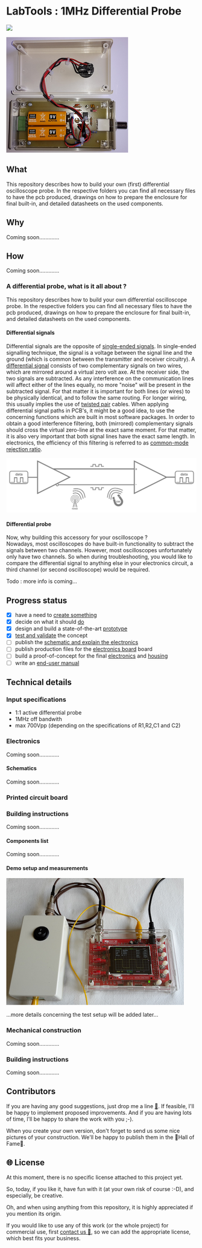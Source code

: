 # LabTools : 1MHz Differential Probe

![](https://img.shields.io/badge/project%20status-under%20construction-lightgrey.svg)

![view on the inside of the housing](images/open_housing_s.png)

## What

This repository describes how to build your own (first) differential oscilloscope probe. In the respective folders you can find all necessary files to have the pcb produced, drawings on how to prepare the enclosure for final built-in, and detailed datasheets  on the used components.

## Why

Coming soon.............

## How

Coming soon.............

### A differential probe, what is it all about ?

This repository describes how to build your own differential oscilloscope probe. In the respective folders you can find all necessary files to have the pcb produced, drawings on how to prepare the enclosure for final built-in, and detailed datasheets  on the used components.

#### Differential signals

Differential signals are the opposite of [single-ended signals](https://en.wikipedia.org/wiki/Single-ended_signaling). In single-ended signalling technique, the signal is a voltage between the signal line and the ground (which is common between the transmitter and receiver circuitry). A [differential signal](https://en.wikipedia.org/wiki/Differential_signaling) consists of two complementary signals on two wires, which are mirrored around a virtual zero volt axe. At the receiver side, the two signals are subtracted. As any interference on the communication lines will affect either of the lines equally, no more "noise" will be present in the subtracted signal. For that matter it is important for both lines (or wires) to be physically identical, and to follow the same routing. For longer wiring, this usually implies the use of [twisted pair](https://en.wikipedia.org/wiki/Twisted_pair) cables. When applying differential signal paths in PCB's, it might be a good idea, to use the concerning functions which are built in most software packages. In order to obtain a good interference filtering, both (mirrored) complementary signals should cross the virtual zero-line at the exact same moment. For that matter, it is also very important that both signal lines have the exact same length. In electronics, the efficiency of this filtering is referred to as [common-mode rejection ratio](https://en.wikipedia.org/wiki/Common-mode_rejection_ratio).

 ![differential signal principle](images/differential_signal_principle.png)

#### Differential probe

Now, why building this accessory for your oscilloscope ?                           
Nowadays, most oscilloscopes do have built-in functionality to subtract the signals between two channels. However, most oscilloscopes unfortunately only have two channels. So when during troubleshooting, you would like to compare the differential signal to anything else in your electronics circuit, a third channel (or second oscilloscope) would be required.

Todo : more info is coming...  

## Progress status

 - [x] have a need to [create something](#why)
 - [x] decide on what it should [do](#input-specifications)
 - [x] design and build a state-of-the-art [prototype](#prototype)
 - [x] [test and validate](#demo-setup-and-measurements) the concept
 - [ ] publish the [schematic and explain the electronics](#electronics)
 - [ ] publish production files for the [electronics board](#printed-circuit-board) board
 - [ ] build a proof-of-concept for the final [electronics](#electronics) and [ housing](#mechanical-construction)
 - [ ] write an [end-user manual](https://github.com/nostradomus/LabTools_1MHz-Differential-Probe/wiki)

## Technical details

### Input specifications

- 1:1 active differential probe
- 1MHz off bandwith
- max 700Vpp (depending on the specifications of R1,R2,C1 and C2)

### Electronics

Coming soon.............

#### Schematics

Coming soon.............

### Printed circuit board


### Building instructions

Coming soon.............

#### Components list

Coming soon.............

#### Demo setup and measurements

[![test setup](images/test_setup_s.png)](images/test_setup.png)

...more details concerning the test setup will be added later...

### Mechanical construction

Coming soon.............

### Building instructions

Coming soon.............

## Contributors

If you are having any good suggestions, just drop me a line [:email:](http://nostradomus.ddns.net/contactform.html).
If feasible, I'll be happy to implement proposed improvements.
And if you are having lots of time, I'll be happy to share the work with you ;-).

When you create your own version, don't forget to send us some nice pictures of your construction. We'll be happy to publish them in the :confetti_ball:Hall of Fame:confetti_ball:.

## :globe_with_meridians: License

At this moment, there is no specific license attached to this project yet.

So, today, if you like it, have fun with it (at your own risk of course :-D), and especially, be creative.

Oh, and when using anything from this repository, it is highly appreciated if you mention its origin.

If you would like to use any of this work (or the whole project) for commercial use, first [contact us :email:](http://nostradomus.ddns.net/contactform.html), so we can add the appropriate license, which best fits your business.
